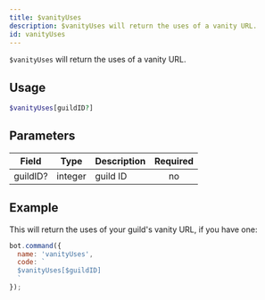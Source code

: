 ```yaml
---
title: $vanityUses 
description: $vanityUses will return the uses of a vanity URL.
id: vanityUses
---
```


`$vanityUses` will return the uses of a vanity URL.

## Usage

```php
$vanityUses[guildID?]
```

## Parameters 


| Field    | Type    | Description | Required |
| -------- | ------- | ----------- |:--------:|
| guildID? | integer | guild ID    |    no    |


## Example

This will return the uses of your guild's vanity URL, if you have one:

```javascript
bot.command({
  name: 'vanityUses',
  code: `
  $vanityUses[$guildID]
  `
});
```
